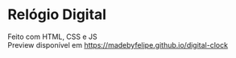 # Relógio Digital
Feito com HTML, CSS e JS <br>
Preview disponível em https://madebyfelipe.github.io/digital-clock
